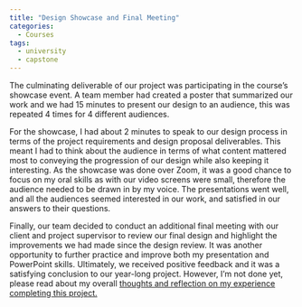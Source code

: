 ```yaml
---
title: "Design Showcase and Final Meeting"
categories:
  - Courses
tags:
  - university
  - capstone
---
```

The culminating deliverable of our project was participating in the course’s showcase event. A team member had created a poster that summarized our work and we had 15 minutes to present our design to an audience, this was repeated 4 times for 4 different audiences. 

For the showcase, I had about 2 minutes to speak to our design process in terms of the project requirements and design proposal deliverables. This meant I had to think about the audience in terms of what content mattered most to conveying the progression of our design while also keeping it interesting. As the showcase was done over Zoom, it was a good chance to focus on my oral skills as with our video screens were small, therefore the audience needed to be drawn in by my voice. The presentations went well, and all the audiences seemed interested in our work, and satisfied in our answers to their questions. 

Finally, our team decided to conduct an additional final meeting with our client and project supervisor to review our final design and highlight the improvements we had made since the design review. It was another opportunity to further practice and improve both my presentation and PowerPoint skills.  Ultimately, we received positive feedback and it was a satisfying conclusion to our year-long project. However, I’m not done yet, please read about my overall [thoughts and reflection on my experience completing this project.](https://naveedfarahani.github.io/courses/reflection)

